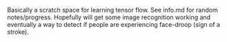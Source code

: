 Basically a scratch space for learning tensor flow.  See info.md for random notes/progress.  Hopefully will get some image recognition working and eventually a way to detect if people are experiencing face-droop (sign of a stroke).

